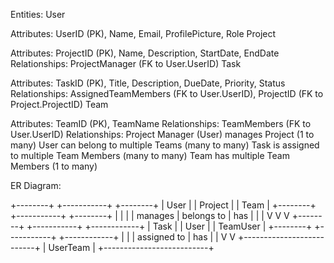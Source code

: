 Entities:
User

Attributes: UserID (PK), Name, Email, ProfilePicture, Role
Project

Attributes: ProjectID (PK), Name, Description, StartDate, EndDate
Relationships: ProjectManager (FK to User.UserID)
Task

Attributes: TaskID (PK), Title, Description, DueDate, Priority, Status
Relationships: AssignedTeamMembers (FK to User.UserID), ProjectID (FK to Project.ProjectID)
Team

Attributes: TeamID (PK), TeamName
Relationships: TeamMembers (FK to User.UserID)
Relationships:
Project Manager (User) manages Project (1 to many)
User can belong to multiple Teams (many to many)
Task is assigned to multiple Team Members (many to many)
Team has multiple Team Members (1 to many)

ER Diagram:

  +--------+        +-----------+      +--------+
  |  User  |        |  Project  |      |  Team  |
  +--------+        +-----------+      +--------+
       |                 |                  |
       | manages         | belongs to       | has
       |                 |                  |
       V                 V                  V
  +--------+        +-----------+      +------------+
  |  Task  |        |  User     |      |  TeamUser   |
  +--------+        +-----------+      +------------+
       |                 |
       | assigned to     | has
       |                 |
       V                 V
  +--------------------------+
  |         UserTeam        |
  +--------------------------+
